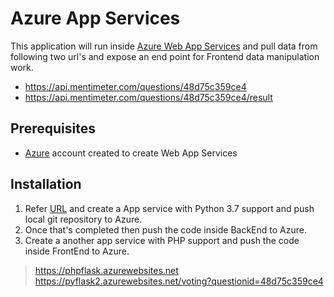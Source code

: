 # Azure App Services

This application will run inside [Azure Web App Services](https://azure.microsoft.com/en-us/services/app-service/web/) and pull data from following two url's and expose an end point for Frontend data manipulation work. 

- https://api.mentimeter.com/questions/48d75c359ce4
- https://api.mentimeter.com/questions/48d75c359ce4/result

## Prerequisites

- [Azure](https://azure.microsoft.com/en-us/) account created to create Web App Services 


## Installation

1.    Refer [URL](https://github.com/uglide/azure-content/blob/master/includes/publishing-with-git.md)  and create a App service with Python 3.7 support and push local git repository to Azure. 
2. Once that's completed then push the code inside BackEnd to Azure. 
3. Create a another app service  with PHP support and push the code inside FrontEnd to Azure.


> https://phpflask.azurewebsites.net
> https://pyflask2.azurewebsites.net/voting?questionid=48d75c359ce4



